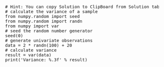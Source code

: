 <pre class="file" data-target="clipboard">
# Hint: You can copy Solution to ClipBoard from Solution tab in Step 7
# calculate the variance of a sample
from numpy.random import seed
from numpy.random import randn
from numpy import var
# seed the random number generator
seed(0)
# generate univariate observations
data = 2 * randn(100) + 20
# calculate variance
result = var(data)
print('Variance: %.3f' % result)
</pre>

